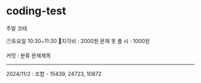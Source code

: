 # coding-test
주말 코테


🕐토요일 10:30~11:30
💸지각비 : 2000원
  문제 못 풀 시 : 1000원


커밋 : 분류 문제제목

---

2024/11/2 : 조합 - 15439, 24723, 10872
